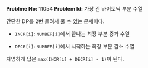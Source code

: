 **Problme No:** 11054
**Problem Id:** 가장 긴 바이토닉 부분 수열


간단한 DP를 2번 돌려서 풀 수 있는 문제이다.


- `INCR[i]`: `NUMBER[i]`에서 끝나는 최장 부분 증가 수열


- `DECR[i]`: `NUMBER[i]`에서 시작하는 최장 부분 감소 수열


자명하게 답은 `max(INCR[i] + DECR[i] - 1)`이 된다.
